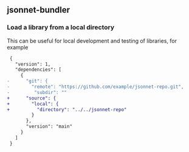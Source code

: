 ## jsonnet-bundler

### Load a library from a local directory

This can be useful for local development and testing of libraries, for example

```diff
 {
   "version": 1,
   "dependencies": [
     {
-      "git": {
-        "remote": "https://github.com/example/jsonnet-repo.git",
-         "subdir": ""
+      "source": {
+        "local": {
+          "directory": "../../jsonnet-repo"
         }
       },
       "version": "main"
     }
   ]
 }
```
